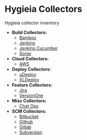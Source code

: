 # Hygieia Collectors

Hygieia collector inventory

- **Build Collectors:**
  - [Bamboo](build/bamboo)
  - [Jenkins](build/jenkins)
  - [Jenkins Cucumber](build/jenkins-cucumber)
  - [Sonar](build/sonar)
- **Cloud Collectors:**
  - [AWS](cloud/aws)
- **Deploy Collectors:**
  - [uDeploy](deploy/udeploy)
  - [XLDeploy](deploy/xldeploy)
- **Feature Collectors:**
  - [Jira](feature/jira)
  - [VersionOne](feature/versionone)
- **Misc Collectors:**
  - [Chat Ops](misc/chat-ops)
- **SCM Collectors:**
  - [Bitbucket](scm/bitbucket)
  - [Github](scm/github)
  - [Gitlab](scm/gitlab)
  - [Subversion](scm/subversion)
